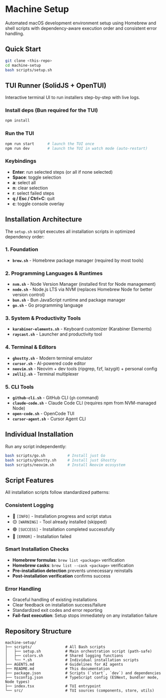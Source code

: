 # Machine Setup

Automated macOS development environment setup using Homebrew and shell scripts with dependency-aware execution order and consistent error handling.

## Quick Start

```bash
git clone <this-repo>
cd machine-setup
bash scripts/setup.sh
```

## TUI Runner (SolidJS + OpenTUI)

Interactive terminal UI to run installers step-by-step with live logs.

### Install deps (Bun required for the TUI)
```bash
npm install
```

### Run the TUI
```bash
npm run start      # launch the TUI once
npm run dev        # launch the TUI in watch mode (auto-restart)
```

### Keybindings
- **Enter**: run selected steps (or all if none selected)
- **Space**: toggle selection
- **a**: select all
- **n**: clear selection
- **r**: select failed steps
- **q / Esc / Ctrl+C**: quit
- **c**: toggle console overlay

## Installation Architecture

The `setup.sh` script executes all installation scripts in optimized dependency order:

### **1. Foundation**
- **`brew.sh`** - Homebrew package manager (required by most tools)

### **2. Programming Languages & Runtimes**
- **`nvm.sh`** - Node Version Manager (installed first for Node management)
- **`node.sh`** - Node.js LTS via NVM (replaces Homebrew Node for better version control)
- **`bun.sh`** - Bun JavaScript runtime and package manager
- **`go.sh`** - Go programming language

### **3. System & Productivity Tools**
- **`karabiner-elements.sh`** - Keyboard customizer (Karabiner Elements)
- **`raycast.sh`** - Launcher and productivity tool

### **4. Terminal & Editors**
- **`ghostty.sh`** - Modern terminal emulator
- **`cursor.sh`** - AI-powered code editor
- **`neovim.sh`** - Neovim + dev tools (ripgrep, fzf, lazygit) + personal config
- **`zellij.sh`** - Terminal multiplexer

### **5. CLI Tools** 
- **`github-cli.sh`** - GitHub CLI (`gh` command)
- **`claude-code.sh`** - Claude Code CLI (requires npm from NVM-managed Node)
- **`open-code.sh`** - OpenCode TUI
- **`cursor-agent.sh`** - Cursor Agent CLI

## Individual Installation

Run any script independently:
```bash
bash scripts/go.sh          # Install just Go
bash scripts/ghostty.sh     # Install just Ghostty
bash scripts/neovim.sh      # Install Neovim ecosystem
```

## Script Features

All installation scripts follow standardized patterns:

### **Consistent Logging**
- 🔵 `[INFO]` - Installation progress and script status  
- 🟡 `[WARNING]` - Tool already installed (skipped)
- 🟢 `[SUCCESS]` - Installation completed successfully
- 🔴 `[ERROR]` - Installation failed

### **Smart Installation Checks**
- **Homebrew formulas**: `brew list <package>` verification
- **Homebrew casks**: `brew list --cask <package>` verification
- **Pre-installation detection** prevents unnecessary reinstalls
- **Post-installation verification** confirms success

### **Error Handling**
- Graceful handling of existing installations
- Clear feedback on installation success/failure
- Standardized exit codes and error reporting
- **Fail-fast execution**: Setup stops immediately on any installation failure

## Repository Structure

```
machine-setup/
├── scripts/               # All Bash scripts
│   ├── setup.sh           # Main orchestration script (path-safe)
│   ├── colors.sh          # Shared logging functions
│   └── *.sh               # Individual installation scripts
├── AGENTS.md              # Guidelines for AI agents
├── README.md              # This documentation
├── package.json           # Scripts (`start`, `dev`) and dependencies
├── tsconfig.json          # TypeScript config (ESNext, bundler mode, Node types)
├── index.tsx              # TUI entrypoint
└── src/                   # TUI sources (components, store, utils)
```